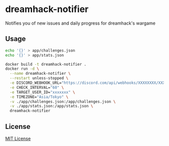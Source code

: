 # dreamhack-notifier

Notifies you of new issues and daily progress for dreamhack's wargame

## Usage

```bash
echo '{}' > app/challenges.json
echo '{}' > app/stats.json
```

```bash
docker build -t dreamhack-notifier .
docker run -d \
  --name dreamhack-notifier \
  --restart unless-stopped \
  -e DISCORD_WEBHOOK_URL="https://discord.com/api/webhooks/XXXXXXXX/XXXXXXXX" \
  -e CHECK_INTERVAL="60" \
  -e TARGET_USER_ID="xxxxxxx" \
  -e TIMEZONE="Asia/Tokyo" \
  -v ./app/challenges.json:/app/challenges.json \
  -v ./app/stats.json:/app/stats.json \
  dreamhack-notifier
```

## License

[MIT License](LICENSE)
